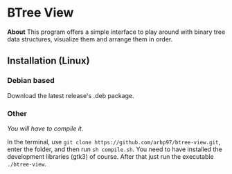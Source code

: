 # BTree View

**About**
This program offers a simple interface to play around with binary tree data structures,
visualize them and arrange them in order.

## Installation (Linux)

### Debian based

Download the latest release's .deb package.

### Other

*You will have to compile it*.

In the terminal, use `git clone https://github.com/arbp97/btree-view.git`, enter the
folder, and then run `sh compile.sh`. You need to have installed the development
libraries (gtk3) of course.
After that just run the executable `./btree-view`.
